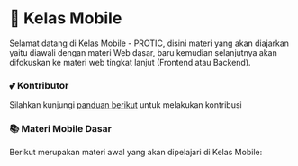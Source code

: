 # :mobile_phone_off: Kelas Mobile

Selamat datang di Kelas Mobile - PROTIC,
disini materi yang akan diajarkan yaitu diawali dengan materi Web dasar, baru kemudian selanjutnya akan difokuskan ke materi web tingkat lanjut (Frontend atau Backend).

### :two_hearts: Kontributor

Silahkan kunjungi [panduan berikut](CONTRIBUTION.md) untuk melakukan kontribusi

### :books: Materi Mobile Dasar

Berikut merupakan materi awal yang akan dipelajari di Kelas Mobile:
